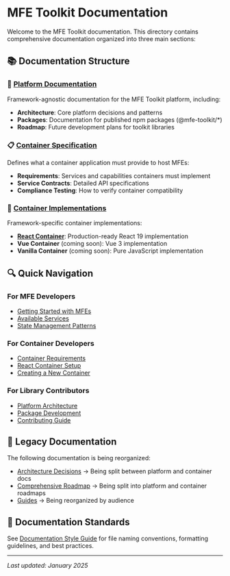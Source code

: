 # MFE Toolkit Documentation

Welcome to the MFE Toolkit documentation. This directory contains comprehensive documentation organized into three main sections:

## 📚 Documentation Structure

### 🎯 [Platform Documentation](./platform/)

Framework-agnostic documentation for the MFE Toolkit platform, including:

- **Architecture**: Core platform decisions and patterns
- **Packages**: Documentation for published npm packages (@mfe-toolkit/*)
- **Roadmap**: Future development plans for toolkit libraries

### 📋 [Container Specification](./container-spec/)

Defines what a container application must provide to host MFEs:

- **Requirements**: Services and capabilities containers must implement
- **Service Contracts**: Detailed API specifications
- **Compliance Testing**: How to verify container compatibility

### 🚀 [Container Implementations](./containers/)

Framework-specific container implementations:

- **[React Container](./containers/react/)**: Production-ready React 19 implementation
- **Vue Container** (coming soon): Vue 3 implementation
- **Vanilla Container** (coming soon): Pure JavaScript implementation

## 🔍 Quick Navigation

### For MFE Developers
- [Getting Started with MFEs](./platform/guides/getting-started-mfe.md)
- [Available Services](./container-spec/service-contracts.md)
- [State Management Patterns](./platform/architecture/state-patterns.md)

### For Container Developers
- [Container Requirements](./container-spec/requirements.md)
- [React Container Setup](./containers/react/setup.md)
- [Creating a New Container](./container-spec/creating-containers.md)

### For Library Contributors
- [Platform Architecture](./platform/architecture/)
- [Package Development](./platform/packages/)
- [Contributing Guide](../CONTRIBUTING.md)

## 📖 Legacy Documentation

The following documentation is being reorganized:

- [Architecture Decisions](./architecture/architecture-decisions.md) → Being split between platform and container docs
- [Comprehensive Roadmap](./architecture/comprehensive-roadmap.md) → Being split into platform and container roadmaps
- [Guides](./guides/) → Being reorganized by audience

## 📝 Documentation Standards

See [Documentation Style Guide](./style-guide.md) for file naming conventions, formatting guidelines, and best practices.

---

_Last updated: January 2025_